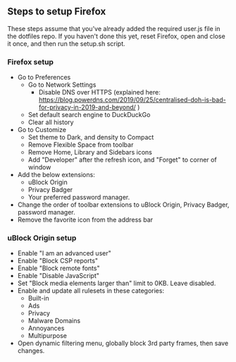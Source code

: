 ## Steps to setup Firefox
These steps assume that you've already added the required user.js file in the dotfiles repo. If you haven't done this yet, reset Firefox, open and close it once, and then run the setup.sh script.

### Firefox setup
- Go to Preferences
  - Go to Network Settings
    - Disable DNS over HTTPS (explained here: https://blog.powerdns.com/2019/09/25/centralised-doh-is-bad-for-privacy-in-2019-and-beyond/ )
  - Set default search engine to DuckDuckGo
  - Clear all history
- Go to Customize
  - Set theme to Dark, and density to Compact
  - Remove Flexible Space from toolbar
  - Remove Home, Library and Sidebars icons
  - Add "Developer" after the refresh icon, and "Forget" to corner of window
- Add the below extensions:
  - uBlock Origin
  - Privacy Badger
  - Your preferred password manager.
- Change the order of toolbar extensions to uBlock Origin, Privacy Badger, password manager.
- Remove the favorite icon from the address bar

### uBlock Origin setup
- Enable "I am an advanced user"
- Enable "Block CSP reports"
- Enable "Block remote fonts"
- Enable "Disable JavaScript"
- Set "Block media elements larger than" limit to 0KB. Leave disabled.
- Enable and update all rulesets in these categories:
  - Built-in
  - Ads
  - Privacy
  - Malware Domains
  - Annoyances
  - Multipurpose
- Open dynamic filtering menu, globally block 3rd party frames, then save changes.

